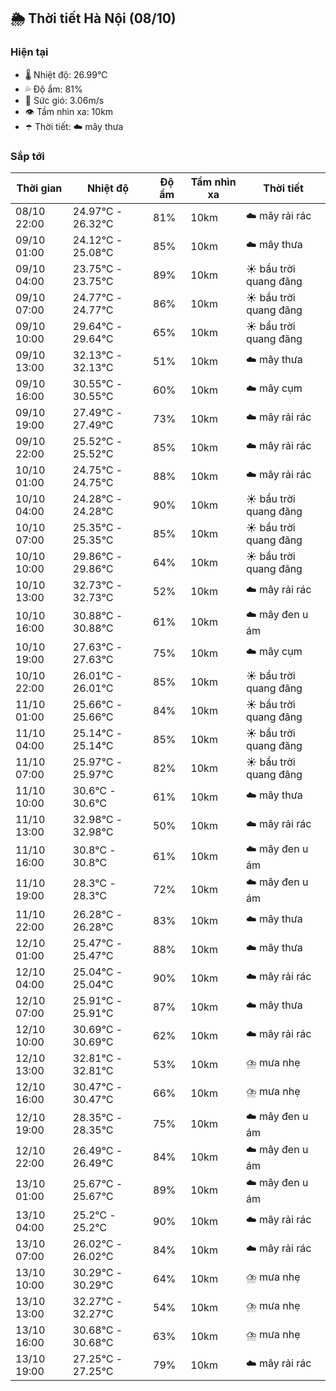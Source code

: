 ## 🌦️ Thời tiết Hà Nội (08/10)

### Hiện tại

- 🌡️ Nhiệt độ: 26.99℃
- 💦 Độ ẩm: 81%
- 💨 Sức gió: 3.06m/s
- 👁️ Tầm nhìn xa: 10km
- ☂️ Thời tiết: ☁️ mây thưa

### Sắp tới

| Thời gian | Nhiệt độ | Độ ẩm | Tầm nhìn xa | Thời tiết |
| --- | --- | --- | --- | --- |
| 08/10 22:00 | 24.97℃ - 26.32℃ | 81% | 10km | ☁️ mây rải rác |
| 09/10 01:00 | 24.12℃ - 25.08℃ | 85% | 10km | ☁️ mây thưa |
| 09/10 04:00 | 23.75℃ - 23.75℃ | 89% | 10km | ☀️ bầu trời quang đãng |
| 09/10 07:00 | 24.77℃ - 24.77℃ | 86% | 10km | ☀️ bầu trời quang đãng |
| 09/10 10:00 | 29.64℃ - 29.64℃ | 65% | 10km | ☀️ bầu trời quang đãng |
| 09/10 13:00 | 32.13℃ - 32.13℃ | 51% | 10km | ☁️ mây thưa |
| 09/10 16:00 | 30.55℃ - 30.55℃ | 60% | 10km | ☁️ mây cụm |
| 09/10 19:00 | 27.49℃ - 27.49℃ | 73% | 10km | ☁️ mây rải rác |
| 09/10 22:00 | 25.52℃ - 25.52℃ | 85% | 10km | ☁️ mây rải rác |
| 10/10 01:00 | 24.75℃ - 24.75℃ | 88% | 10km | ☁️ mây rải rác |
| 10/10 04:00 | 24.28℃ - 24.28℃ | 90% | 10km | ☀️ bầu trời quang đãng |
| 10/10 07:00 | 25.35℃ - 25.35℃ | 85% | 10km | ☀️ bầu trời quang đãng |
| 10/10 10:00 | 29.86℃ - 29.86℃ | 64% | 10km | ☀️ bầu trời quang đãng |
| 10/10 13:00 | 32.73℃ - 32.73℃ | 52% | 10km | ☁️ mây rải rác |
| 10/10 16:00 | 30.88℃ - 30.88℃ | 61% | 10km | ☁️ mây đen u ám |
| 10/10 19:00 | 27.63℃ - 27.63℃ | 75% | 10km | ☁️ mây cụm |
| 10/10 22:00 | 26.01℃ - 26.01℃ | 85% | 10km | ☀️ bầu trời quang đãng |
| 11/10 01:00 | 25.66℃ - 25.66℃ | 84% | 10km | ☀️ bầu trời quang đãng |
| 11/10 04:00 | 25.14℃ - 25.14℃ | 85% | 10km | ☀️ bầu trời quang đãng |
| 11/10 07:00 | 25.97℃ - 25.97℃ | 82% | 10km | ☀️ bầu trời quang đãng |
| 11/10 10:00 | 30.6℃ - 30.6℃ | 61% | 10km | ☁️ mây thưa |
| 11/10 13:00 | 32.98℃ - 32.98℃ | 50% | 10km | ☁️ mây rải rác |
| 11/10 16:00 | 30.8℃ - 30.8℃ | 61% | 10km | ☁️ mây đen u ám |
| 11/10 19:00 | 28.3℃ - 28.3℃ | 72% | 10km | ☁️ mây đen u ám |
| 11/10 22:00 | 26.28℃ - 26.28℃ | 83% | 10km | ☁️ mây thưa |
| 12/10 01:00 | 25.47℃ - 25.47℃ | 88% | 10km | ☁️ mây thưa |
| 12/10 04:00 | 25.04℃ - 25.04℃ | 90% | 10km | ☁️ mây rải rác |
| 12/10 07:00 | 25.91℃ - 25.91℃ | 87% | 10km | ☁️ mây thưa |
| 12/10 10:00 | 30.69℃ - 30.69℃ | 62% | 10km | ☁️ mây rải rác |
| 12/10 13:00 | 32.81℃ - 32.81℃ | 53% | 10km | ⛈️ mưa nhẹ |
| 12/10 16:00 | 30.47℃ - 30.47℃ | 66% | 10km | ⛈️ mưa nhẹ |
| 12/10 19:00 | 28.35℃ - 28.35℃ | 75% | 10km | ☁️ mây đen u ám |
| 12/10 22:00 | 26.49℃ - 26.49℃ | 84% | 10km | ☁️ mây đen u ám |
| 13/10 01:00 | 25.67℃ - 25.67℃ | 89% | 10km | ☁️ mây đen u ám |
| 13/10 04:00 | 25.2℃ - 25.2℃ | 90% | 10km | ☁️ mây rải rác |
| 13/10 07:00 | 26.02℃ - 26.02℃ | 84% | 10km | ☁️ mây rải rác |
| 13/10 10:00 | 30.29℃ - 30.29℃ | 64% | 10km | ⛈️ mưa nhẹ |
| 13/10 13:00 | 32.27℃ - 32.27℃ | 54% | 10km | ⛈️ mưa nhẹ |
| 13/10 16:00 | 30.68℃ - 30.68℃ | 63% | 10km | ⛈️ mưa nhẹ |
| 13/10 19:00 | 27.25℃ - 27.25℃ | 79% | 10km | ☁️ mây rải rác |
